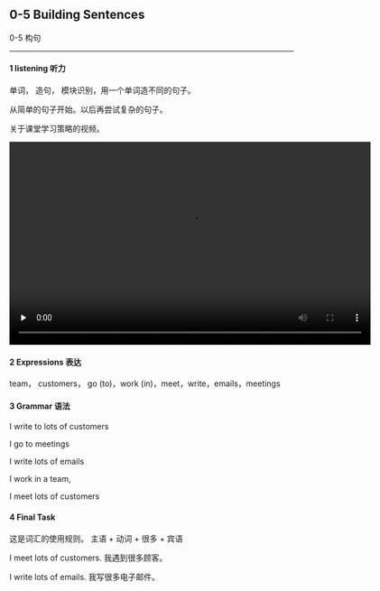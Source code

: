## 0-5 Building Sentences

 0-5 构句

---

#### 1 listening 听力

单词， 造句， 模块识别，用一个单词造不同的句子。

从简单的句子开始。以后再尝试复杂的句子。

关于课堂学习策略的视频。

<video class="ets-vp " width="640" height="360" playsinline="playsinline" preload="none" src="https://cns2.ef-cdn.com/Juno/51/63/99/v/516399/U5.mp4" style="text-size-adjust: auto !important; user-select: auto;"></video>

#### 2 Expressions 表达

team， customers， go (to)，work (in)，meet，write，emails，meetings

#### 3 Grammar 语法

I write to lots of customers

I go to meetings

I write lots of emails

I work in a team,

I meet lots of customers

#### 4 Final Task 

这是词汇的使用规则。
主语 + 动词 + 很多 + 宾语

I meet lots of customers.	我遇到很多顾客。

I write lots of emails.	我写很多电子邮件。

